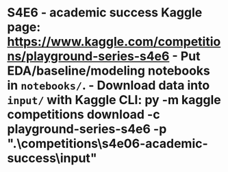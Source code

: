 ﻿# S4E6 - academic success  **Kaggle page:** https://www.kaggle.com/competitions/playground-series-s4e6  - Put EDA/baseline/modeling notebooks in `notebooks/`. - Download data into `input/` with Kaggle CLI:   py -m kaggle competitions download -c playground-series-s4e6 -p ".\competitions\s4e06-academic-success\input"
